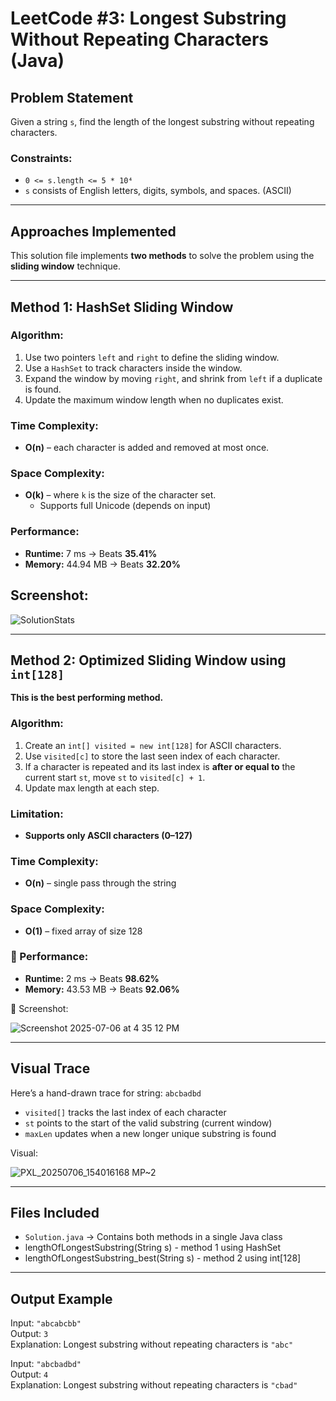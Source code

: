 # LeetCode #3: Longest Substring Without Repeating Characters (Java)

## Problem Statement

Given a string `s`, find the length of the longest substring without repeating characters.

###  Constraints:
- `0 <= s.length <= 5 * 10⁴`
- `s` consists of English letters, digits, symbols, and spaces. (ASCII) 

---

## Approaches Implemented

This solution file implements **two methods** to solve the problem using the **sliding window** technique.

---

## Method 1: HashSet Sliding Window

###  Algorithm:

1. Use two pointers `left` and `right` to define the sliding window.
2. Use a `HashSet` to track characters inside the window.
3. Expand the window by moving `right`, and shrink from `left` if a duplicate is found.
4. Update the maximum window length when no duplicates exist.

### Time Complexity:
- **O(n)** – each character is added and removed at most once.

### Space Complexity:
- **O(k)** – where `k` is the size of the character set.
  - Supports full Unicode (depends on input)

###  Performance:
- **Runtime:** 7 ms → Beats **35.41%**
- **Memory:** 44.94 MB → Beats **32.20%**

## Screenshot:

![SolutionStats](https://github.com/user-attachments/assets/ff8f1f34-c018-4d79-bb3b-cd93f0d32523)


---

## Method 2: Optimized Sliding Window using `int[128]`

**This is the best performing method.**

### Algorithm:

1. Create an `int[] visited = new int[128]` for ASCII characters.
2. Use `visited[c]` to store the last seen index of each character.
3. If a character is repeated and its last index is **after or equal to** the current start `st`, move `st` to `visited[c] + 1`.
4. Update max length at each step.

###  Limitation:
- **Supports only ASCII characters (0–127)**

###  Time Complexity:
- **O(n)** – single pass through the string

### Space Complexity:
- **O(1)** – fixed array of size 128

### 🧪 Performance:
- **Runtime:** 2 ms → Beats **98.62%**
- **Memory:** 43.53 MB → Beats **92.06%**

📸 Screenshot:

![Screenshot 2025-07-06 at 4 35 12 PM](https://github.com/user-attachments/assets/f9712c95-57d2-4ccc-af7b-4112b00d3393)


---

## Visual Trace

Here’s a hand-drawn trace for string: `abcbadbd`

- `visited[]` tracks the last index of each character
- `st` points to the start of the valid substring (current window)
- `maxLen` updates when a new longer unique substring is found

Visual:

![PXL_20250706_154016168 MP~2](https://github.com/user-attachments/assets/4ef7856c-44f9-48e2-b131-d0b4331377a8)


---

##  Files Included

- `Solution.java` → Contains both methods in a single Java class
- lengthOfLongestSubstring(String s) - method 1 using HashSet
- lengthOfLongestSubstring_best(String s) - method 2 using int[128]
---

##  Output Example

Input: `"abcabcbb"`  
Output: `3`  
Explanation: Longest substring without repeating characters is `"abc"`

Input: `"abcbadbd"`  
Output: `4`  
Explanation: Longest substring without repeating characters is `"cbad"`
